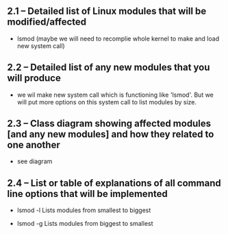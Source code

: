 ## 2.1 – Detailed list of Linux modules that will be modified/affected

- lsmod (maybe we will need to recomplie whole kernel to make and load new system call)

## 2.2 – Detailed list of any new modules that you will produce

- we wil make new system call which is functioning like 'lsmod'. But we will put more options on this system call to list modules by size.

## 2.3 – Class diagram showing affected modules [and any new modules] and how they related to one another

- see diagram

## 2.4 – List or table of explanations of all command line options that will be implemented 

- lsmod -l Lists modules from smallest to biggest

- lsmod -g Lists modules from biggest to smallest

